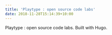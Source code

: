 ```yaml
---
title: 'Playtype : open source code labs'
date: 2018-11-28T15:14:39+10:00
---
```

Playtype : open source code labs. Built with Hugo.
